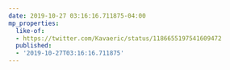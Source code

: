 ```yaml
---
date: 2019-10-27 03:16:16.711875-04:00
mp_properties:
  like-of:
  - https://twitter.com/Kavaeric/status/1186655197541609472
  published:
  - '2019-10-27T03:16:16.711875'
---
```


